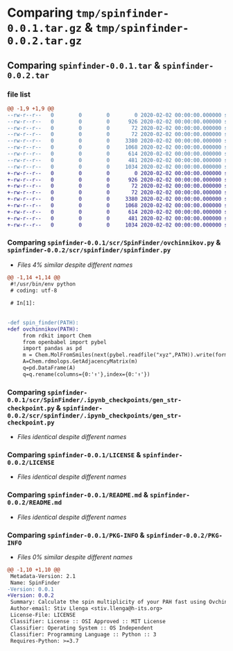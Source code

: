 # Comparing `tmp/spinfinder-0.0.1.tar.gz` & `tmp/spinfinder-0.0.2.tar.gz`

## Comparing `spinfinder-0.0.1.tar` & `spinfinder-0.0.2.tar`

### file list

```diff
@@ -1,9 +1,9 @@
--rw-r--r--   0        0        0        0 2020-02-02 00:00:00.000000 spinfinder-0.0.1/scr/SpinFinder/__init__.py
--rw-r--r--   0        0        0      926 2020-02-02 00:00:00.000000 spinfinder-0.0.1/scr/SpinFinder/ovchinnikov.py
--rw-r--r--   0        0        0       72 2020-02-02 00:00:00.000000 spinfinder-0.0.1/scr/SpinFinder/.ipynb_checkpoints/Untitled-checkpoint.ipynb
--rw-r--r--   0        0        0       72 2020-02-02 00:00:00.000000 spinfinder-0.0.1/scr/SpinFinder/.ipynb_checkpoints/Untitled1-checkpoint.ipynb
--rw-r--r--   0        0        0     3380 2020-02-02 00:00:00.000000 spinfinder-0.0.1/scr/SpinFinder/.ipynb_checkpoints/gen_str-checkpoint.py
--rw-r--r--   0        0        0     1068 2020-02-02 00:00:00.000000 spinfinder-0.0.1/LICENSE
--rw-r--r--   0        0        0      614 2020-02-02 00:00:00.000000 spinfinder-0.0.1/README.md
--rw-r--r--   0        0        0      481 2020-02-02 00:00:00.000000 spinfinder-0.0.1/pyproject.toml
--rw-r--r--   0        0        0     1034 2020-02-02 00:00:00.000000 spinfinder-0.0.1/PKG-INFO
+-rw-r--r--   0        0        0        0 2020-02-02 00:00:00.000000 spinfinder-0.0.2/scr/spinfinder/__init__.py
+-rw-r--r--   0        0        0      926 2020-02-02 00:00:00.000000 spinfinder-0.0.2/scr/spinfinder/spinfinder.py
+-rw-r--r--   0        0        0       72 2020-02-02 00:00:00.000000 spinfinder-0.0.2/scr/spinfinder/.ipynb_checkpoints/Untitled-checkpoint.ipynb
+-rw-r--r--   0        0        0       72 2020-02-02 00:00:00.000000 spinfinder-0.0.2/scr/spinfinder/.ipynb_checkpoints/Untitled1-checkpoint.ipynb
+-rw-r--r--   0        0        0     3380 2020-02-02 00:00:00.000000 spinfinder-0.0.2/scr/spinfinder/.ipynb_checkpoints/gen_str-checkpoint.py
+-rw-r--r--   0        0        0     1068 2020-02-02 00:00:00.000000 spinfinder-0.0.2/LICENSE
+-rw-r--r--   0        0        0      614 2020-02-02 00:00:00.000000 spinfinder-0.0.2/README.md
+-rw-r--r--   0        0        0      481 2020-02-02 00:00:00.000000 spinfinder-0.0.2/pyproject.toml
+-rw-r--r--   0        0        0     1034 2020-02-02 00:00:00.000000 spinfinder-0.0.2/PKG-INFO
```

### Comparing `spinfinder-0.0.1/scr/SpinFinder/ovchinnikov.py` & `spinfinder-0.0.2/scr/spinfinder/spinfinder.py`

 * *Files 4% similar despite different names*

```diff
@@ -1,14 +1,14 @@
 #!/usr/bin/env python
 # coding: utf-8
 
 # In[1]:
 
 
-def spin_finder(PATH):
+def ovchinnikov(PATH):
     from rdkit import Chem
     from openbabel import pybel
     import pandas as pd
     m = Chem.MolFromSmiles(next(pybel.readfile("xyz",PATH)).write(format="smi").split()[0].strip())
     A=Chem.rdmolops.GetAdjacencyMatrix(m)
     q=pd.DataFrame(A)
     q=q.rename(columns={0:'↑'},index={0:'↑'})
```

### Comparing `spinfinder-0.0.1/scr/SpinFinder/.ipynb_checkpoints/gen_str-checkpoint.py` & `spinfinder-0.0.2/scr/spinfinder/.ipynb_checkpoints/gen_str-checkpoint.py`

 * *Files identical despite different names*

### Comparing `spinfinder-0.0.1/LICENSE` & `spinfinder-0.0.2/LICENSE`

 * *Files identical despite different names*

### Comparing `spinfinder-0.0.1/README.md` & `spinfinder-0.0.2/README.md`

 * *Files identical despite different names*

### Comparing `spinfinder-0.0.1/PKG-INFO` & `spinfinder-0.0.2/PKG-INFO`

 * *Files 0% similar despite different names*

```diff
@@ -1,10 +1,10 @@
 Metadata-Version: 2.1
 Name: SpinFinder
-Version: 0.0.1
+Version: 0.0.2
 Summary: Calculate the spin multiplicity of your PAH fast using Ovchinnikov's rule.
 Author-email: Stiv Llenga <stiv.llenga@h-its.org>
 License-File: LICENSE
 Classifier: License :: OSI Approved :: MIT License
 Classifier: Operating System :: OS Independent
 Classifier: Programming Language :: Python :: 3
 Requires-Python: >=3.7
```

